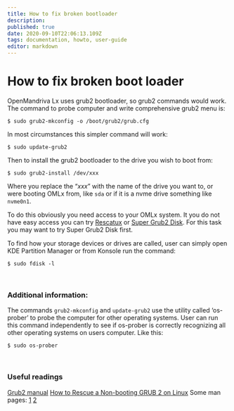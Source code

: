 ```yaml
---
title: How to fix broken bootloader
description: 
published: true
date: 2020-09-10T22:06:13.109Z
tags: documentation, howto, user-guide
editor: markdown
---
```


# How to fix broken boot loader

OpenMandriva Lx uses grub2 bootloader, so grub2 commands would work.
The command to probe computer and write comprehensive grub2 menu is:
```
$ sudo grub2-mkconfig -o /boot/grub2/grub.cfg
```
In most circumstances this simpler command will work:
```
$ sudo update-grub2
```
Then to install the grub2 bootloader to the drive you wish to boot from:
```
$ sudo grub2-install /dev/xxx
```
Where you replace the “*xxx*” with the name of the drive you want to, or were booting OMLx from, like `sda` or if it is a nvme drive something like `nvme0n1`.

To do this obviously you need access to your OMLx system. It you do not have easy access you can try [Rescatux](https://sourceforge.net/p/rescatux/) or [Super Grub2 Disk](https://sourceforge.net/p/supergrub2/). For this task you may want to try Super Grub2 Disk first.

To find how your storage devices or drives are called, user can simply open KDE Partition Manager or from Konsole run the command:
```
$ sudo fdisk -l
```
<br>

### Additional information:
The commands `grub2-mkconfig` and `update-grub2` use the utility called ‘os-prober’ to probe the computer for other operating systems.
User can run this command independently to see if os-prober is correctly recognizing all other operating systems on users computer. Like this:
```
$ sudo os-prober
```

<br>

### Useful readings
[Grub2 manual](https://www.gnu.org/software/grub/manual/grub/html_node/index.html)
[How to Rescue a Non-booting GRUB 2 on Linux](https://www.linux.com/training-tutorials/how-rescue-non-booting-grub-2-linux/)
Some man pages: [1](https://aty.sdsu.edu/bibliog/latex/debian/grub2rescue.html) [2](https://www.gnu.org/software/grub/manual/grub/html_node/GRUB-only-offers-a-rescue-shell.html)



